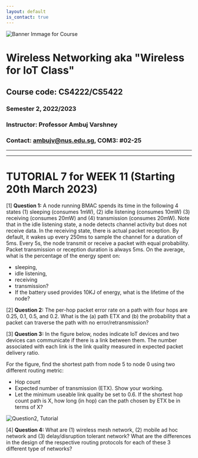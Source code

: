```yaml
---
layout: default
is_contact: true
---
```


![Banner Immage for Course](cs4222_banner.png)  

# Wireless Networking aka "Wireless for IoT Class"
## Course code: CS4222/CS5422  
### Semester 2, 2022/2023
### Instructor: Professor Ambuj Varshney
### Contact: [ambujv@nus.edu.sg](mailto:ambujv@nus.edu.sg), COM3: #02-25     

----
****

# TUTORIAL 7 for WEEK 11 (Starting 20th March 2023)


[1] **Question 1:**  A node running BMAC spends its time in the following 4 states (1) sleeping (consumes 1mW), (2) idle listening (consumes 10mW) (3) receiving (consumes 20mW) and (4) transmission (consumes 20mW). Note that in the idle listening state, a node detects channel activity but does not receive data. In the receiving state, there is actual packet reception. By default, it wakes up every 250ms to sample the channel for a duration of 5ms. Every 5s, the node transmit or receive a packet with equal probability. Packet transmission or reception duration is always 5ms. On the average, what is the percentage of the energy spent on: 

* sleeping,
* idle listening, 
* receiving 
* transmission? 
* If the battery used provides 10KJ of energy, what is the lifetime of the node?

[2] **Question 2:** The per-hop packet error rate on a path with four hops are 0.25, 0.1, 0.5, and 0.2. What is the (a) path ETX and (b) the probability that a packet can traverse the path with no error/retransmission?

[3] **Question 3:** In the figure below, nodes indicate IoT devices and two devices can communicate if there is a link between them. The number associated with each link is the link quality measured in expected packet delivery ratio.

For the figure, find the shortest path from node 5 to node 0 using two different routing metric:

* Hop count
* Expected number of transmission (ETX). Show your working.
* Let the minimum useable link quality be set to 0.6. If the shortest hop count path is X, how long (in hop) can the path chosen by ETX be in terms of X? 

![Question2, Tutorial](tut7.jpeg)  

[4] **Question 4:** What are (1) wireless mesh network, (2) mobile ad hoc network and (3) delay/disruption tolerant network? What are the differences in the design of the respective routing protocols for each of these 3 different type of networks?




















